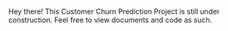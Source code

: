 Hey there! This Customer Churn Prediction Project is still under construction. Feel free to view documents and code as such.
